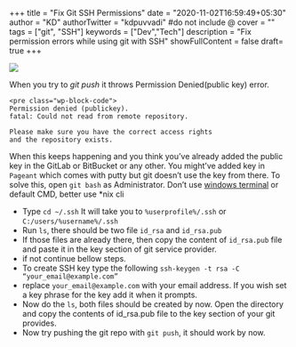 +++
title = "Fix Git SSH Permissions"
date = "2020-11-02T16:59:49+05:30"
author = "KD"
authorTwitter = "kdpuvvadi" #do not include @
cover = ""
tags = ["git", "SSH"]
keywords = ["Dev","Tech"]
description = "Fix permission errors while using git with SSH"
showFullContent = false
draft= true
+++

![](/image/gitlab-access-denied-publickey.jpg)

When you try to *git push* it throws Permission Denied(public key) error.

```
<pre class="wp-block-code">
Permission denied (publickey).
fatal: Could not read from remote repository.

Please make sure you have the correct access rights
and the repository exists.
```

When this keeps happening and you think you’ve already added the public key in the GitLab or BitBucket or any other. You might’ve added key in `Pageant` which comes with putty but git doesn’t use the key from there. To solve this, open `git bash` as Administrator. Don’t use [windows terminal](/posts/launch-windows-terminal-cmd/) or default CMD, better use \*nix cli

- Type `cd ~/.ssh` It will take you to `%userprofile%/.ssh` or `C:/users/%username%/.ssh`
- Run `ls`, there should be two file `id_rsa` and `id_rsa.pub`
- If those files are already there, then copy the content of `id_rsa.pub` file and paste it in the key section of git service provider.
- if not continue bellow steps.
- To create SSH key type the following `ssh-keygen -t rsa -C “your_email@example.com”`
- replace `your_email@example.com` with your email address. If you wish set a key phrase for the key add it when it prompts.
- Now do the `ls`, both files should be created by now. Open the directory and copy the contents of id_rsa.pub file to the key section of your git provides.
- Now try pushing the git repo with `git push`, it should work by now.